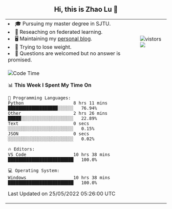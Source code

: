 <h2 align="center"> Hi, this is Zhao Lu 👋</h2>

<table style="overflow:hidden;">
    <tr> 
        <td>
            <li>🎓 Pursuing my master degree in SJTU.</li>
            <li>🌱 Reseaching on federated learning.</li>
            <li>🖥️ Maintaining my <a href="https://ifarewell.xyz">personal blog</a>.</li>
            <li>💪 Trying to lose weight.</li>
            <li>💬 Questions are welcomed but no answer is promised.</li> 
        </td>
        <td>
            <img src="https://visitor-badge.glitch.me/badge?page_id=ifarewell" alt="vistors" />
        <br>
          <img src="https://github-readme-stats.vercel.app/api?username=ifarewell&theme=graywhite&hide=prs,contribs&show_icons=true&hide_border=true&icon_color=CE1D2D&text_color=718096&bg_color=ffffff&hide_title=true" />
        </td>
    </tr>
    <tr>
        <td colspan="2">
            
<!--START_SECTION:waka-->
![Code Time](http://img.shields.io/badge/Code%20Time-155%20hrs%2043%20mins-blue)

📊 **This Week I Spent My Time On** 

```text
💬 Programming Languages: 
Python                   8 hrs 11 mins       ███████████████████░░░░░░   76.94% 
Other                    2 hrs 26 mins       █████░░░░░░░░░░░░░░░░░░░░   22.89% 
Text                     0 secs              ░░░░░░░░░░░░░░░░░░░░░░░░░   0.15% 
JSON                     0 secs              ░░░░░░░░░░░░░░░░░░░░░░░░░   0.02%

🔥 Editors: 
VS Code                  10 hrs 38 mins      █████████████████████████   100.0%

💻 Operating System: 
Windows                  10 hrs 38 mins      █████████████████████████   100.0%

```


 Last Updated on 25/05/2022 05:26:00 UTC
<!--END_SECTION:waka-->
            
</td></tr>
</table>

